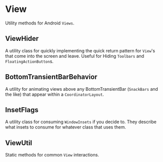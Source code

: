 # View

Utility methods for Android ```Views```.

## ViewHider

A utility class for quickly implementing the quick return pattern for ```View```'s that come into the screen and leave.
Useful for Hiding ```Toolbars``` and ```FloatingActionButton```s.

## BottomTransientBarBehavior

A utility for animating views above any BottomTransientBar (```SnackBars``` and the like) that appear within a ```CoordinatorLayout```.

## InsetFlags

A utility class for consuming ```WindowInsets``` if you decide to.
They describe what insets to consume for whatever class that uses them.

## ViewUtil

Static methods for common ```View``` interactions.
